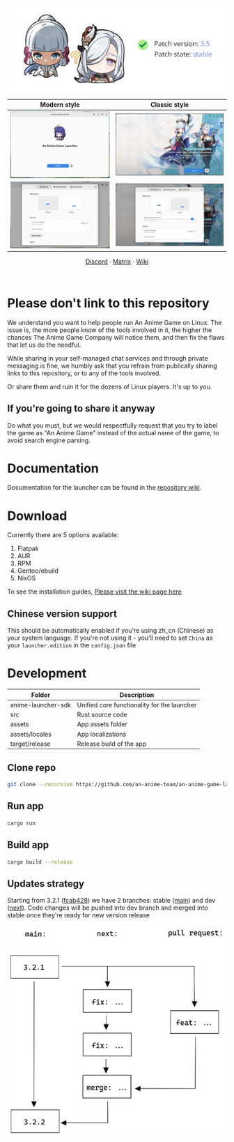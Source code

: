 <img src="repository/logo.jpg">

| Modern style | Classic style |
| :-: | :-: |
| <img src="repository/main-modern.png"> | <img src="repository/main-classic.png"> |
| <img src="repository/settings-modern.png"> | <img src="repository/settings-classic.png"> |

<p align="center">
    <a href="https://discord.gg/ck37X6UWBp">Discord</a> ·
    <a href="https://matrix.to/#/#an-anime-game:envs.net">Matrix</a> ·
    <a href="https://github.com/an-anime-team/an-anime-game-launcher/wiki">Wiki</a>
</p>

<br>

# Please don't link to this repository

We understand you want to help people run An Anime Game on Linux. The issue is, the more people know
of the tools involved in it, the higher the chances The Anime Game Company will notice them, and then
fix the flaws that let us do the needful.

While sharing in your self-managed chat services and through private messaging is fine, we humbly ask
that you refrain from publically sharing links to this repository, or to any of the tools involved.

Or share them and ruin it for the dozens of Linux players. It's up to you.

## If you're going to share it anyway

Do what you must, but we would respectfully request that you try to label the game as "An Anime Game"
instead of the actual name of the game, to avoid search engine parsing.

# Documentation

Documentation for the launcher can be found in the [repository wiki](https://github.com/an-anime-team/an-anime-game-launcher/wiki).

# Download

Currently there are 5 options available:
1. Flatpak
2. AUR
3. RPM
4. Gentoo/ebuild
5. NixOS

To see the installation guides, [Please visit the wiki page here](https://github.com/an-anime-team/an-anime-game-launcher/wiki/Installation)

## Chinese version support

This should be automatically enabled if you're using zh_cn (Chinese) as your system language. If you're not using it - you'll need to set `China` as your `launcher.edition` in the `config.json` file

# Development

| Folder | Description |
| - | - |
| anime-launcher-sdk | Unified core functionality for the launcher |
| src | Rust source code |
| assets | App assets folder |
| assets/locales | App localizations |
| target/release | Release build of the app |

## Clone repo

```sh
git clone --recursive https://github.com/an-anime-team/an-anime-game-launcher
```

## Run app

```sh
cargo run
```

## Build app

```sh
cargo build --release
```

## Updates strategy

Starting from 3.2.1 ([fcab428](https://github.com/an-anime-team/an-anime-game-launcher/commit/fcab428cb40b1457f41e0856f9d1e1473acbe653)) we have 2 branches: stable ([main](https://github.com/an-anime-team/an-anime-game-launcher/tree/main)) and dev ([next](https://github.com/an-anime-team/an-anime-game-launcher/tree/next)). Code changes will be pushed into dev branch and merged into stable once they're ready for new version release

<img src="repository/branches.png" />
